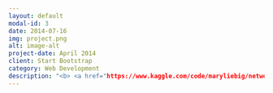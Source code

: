 ```yaml
---
layout: default
modal-id: 3
date: 2014-07-16
img: project.png
alt: image-alt
project-date: April 2014
client: Start Bootstrap
category: Web Development
description: "<b> <a href="https://www.kaggle.com/code/maryliebig/network-analysis-of-coverage-teams/notebook"> Network Analysis of Coverage Teams </a></b> <br> <i>NFL Big Data Bowl</i> <br> January 2022"
---
```

